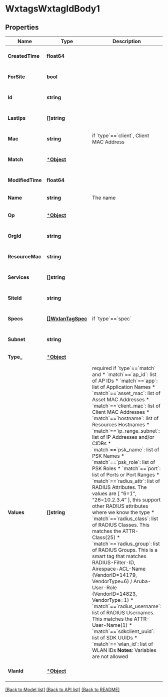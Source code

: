 # WxtagsWxtagIdBody1

## Properties
Name | Type | Description | Notes
------------ | ------------- | ------------- | -------------
**CreatedTime** | **float64** |  | [optional] [default to null]
**ForSite** | **bool** |  | [optional] [default to null]
**Id** | **string** |  | [optional] [default to null]
**LastIps** | **[]string** |  | [optional] [default to null]
**Mac** | **string** | if &#x60;type&#x60;&#x3D;&#x3D;&#x60;client&#x60;, Client MAC Address | [optional] [default to null]
**Match** | [***Object**](.md) |  | [optional] [default to null]
**ModifiedTime** | **float64** |  | [optional] [default to null]
**Name** | **string** | The name | [default to null]
**Op** | [***Object**](.md) |  | [optional] [default to null]
**OrgId** | **string** |  | [optional] [default to null]
**ResourceMac** | **string** |  | [optional] [default to null]
**Services** | **[]string** |  | [optional] [default to null]
**SiteId** | **string** |  | [optional] [default to null]
**Specs** | [**[]WxlanTagSpec**](wxlan_tag_spec.md) | if &#x60;type&#x60;&#x3D;&#x3D;&#x60;spec&#x60; | [optional] [default to null]
**Subnet** | **string** |  | [optional] [default to null]
**Type_** | [***Object**](.md) |  | [default to null]
**Values** | **[]string** | required if &#x60;type&#x60;&#x3D;&#x3D;&#x60;match&#x60; and   * &#x60;match&#x60;&#x3D;&#x3D;&#x60;ap_id&#x60;: list of AP IDs   * &#x60;match&#x60;&#x3D;&#x3D;&#x60;app&#x60;: list of Application Names   * &#x60;match&#x60;&#x3D;&#x3D;&#x60;asset_mac&#x60;: list of Asset MAC Addresses   * &#x60;match&#x60;&#x3D;&#x3D;&#x60;client_mac&#x60;: list of Client MAC Addresses   * &#x60;match&#x60;&#x3D;&#x3D;&#x60;hostname&#x60;: list of Resources Hostnames   * &#x60;match&#x60;&#x3D;&#x3D;&#x60;ip_range_subnet&#x60;: list of IP Addresses and/or CIDRs   * &#x60;match&#x60;&#x3D;&#x3D;&#x60;psk_name&#x60;: list of PSK Names   * &#x60;match&#x60;&#x3D;&#x3D;&#x60;psk_role&#x60;: list of PSK Roles   * &#x60;match&#x60;&#x3D;&#x3D;&#x60;port&#x60;: list of Ports or Port Ranges   * &#x60;match&#x60;&#x3D;&#x3D;&#x60;radius_attr&#x60;: list of RADIUS Attributes. The values are [ “6&#x3D;1”, “26&#x3D;10.2.3.4” ], this support other RADIUS attributes where we know the type   * &#x60;match&#x60;&#x3D;&#x3D;&#x60;radius_class&#x60;: list of RADIUS Classes. This matches the ATTR-Class(25)   * &#x60;match&#x60;&#x3D;&#x3D;&#x60;radius_group&#x60;: list of RADIUS Groups. This is a smart tag that matches RADIUS-Filter-ID, Airespace-ACL-Name (VendorID&#x3D;14179, VendorType&#x3D;6) / Aruba-User-Role (VendorID&#x3D;14823, VendorType&#x3D;1)   * &#x60;match&#x60;&#x3D;&#x3D;&#x60;radius_username&#x60;: list of RADIUS Usernames. This matches the ATTR-User-Name(1)   * &#x60;match&#x60;&#x3D;&#x3D;&#x60;sdkclient_uuid&#x60;: list of SDK UUIDs   * &#x60;match&#x60;&#x3D;&#x3D;&#x60;wlan_id&#x60;: list of WLAN IDs  **Notes**: Variables are not allowed | [optional] [default to null]
**VlanId** | [***Object**](.md) |  | [optional] [default to null]

[[Back to Model list]](../README.md#documentation-for-models) [[Back to API list]](../README.md#documentation-for-api-endpoints) [[Back to README]](../README.md)

